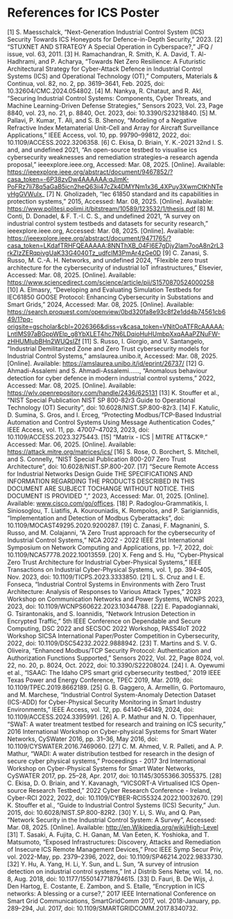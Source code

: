 # References for ICS Poster

[1]	S. Maesschalck, “Next-Generation Industrial Control System (ICS) Security Towards ICS Honeypots for Defence-in-Depth Security,” 2023.
[2]	“STUXNET AND STRATEGY A Special Operation in Cyberspace?,” JFQ / issue, vol. 63, 2011.
[3]	H. Ramachandran, R. Smith, K. A. David, T. Al-Hadhrami, and P. Acharya, “Towards Net Zero Resilience: A Futuristic Architectural Strategy for Cyber-Attack Defence in Industrial Control Systems (ICS) and Operational Technology (OT),” Computers, Materials & Continua, vol. 82, no. 2, pp. 3619–3641, Feb. 2025, doi: 10.32604/CMC.2024.054802.
[4]	M. Nankya, R. Chataut, and R. Akl, “Securing Industrial Control Systems: Components, Cyber Threats, and Machine Learning-Driven Defense Strategies,” Sensors 2023, Vol. 23, Page 8840, vol. 23, no. 21, p. 8840, Oct. 2023, doi: 10.3390/S23218840.
[5]	M. Pallavi, P. Kumar, T. Ali, and S. B. Shenoy, “Modeling of a Negative Refractive Index Metamaterial Unit-Cell and Array for Aircraft Surveillance Applications,” IEEE Access, vol. 10, pp. 99790–99812, 2022, doi: 10.1109/ACCESS.2022.3206358.
[6]	C. Ekisa, D. Briain, Y. K.-2021 32nd I. S. and, and undefined 2021, “An open-source testbed to visualise ics cybersecurity weaknesses and remediation strategies–a research agenda proposal,” ieeexplore.ieee.org, Accessed: Mar. 08, 2025. [Online]. Available: https://ieeexplore.ieee.org/abstract/document/9467852/?casa_token=-6P38zvDw4AAAAAA:qJimK-PoFRz7li78q5aGaB5icn2heQ63ii47cZk4DMYNm1x36_4XPuy3XwmCtKhNTeyHgGVWulx_
[7]	N. Gholizadeh, “Iec 61850 standard and its capabilities in protection systems,” 2015, Accessed: Mar. 08, 2025. [Online]. Available: https://www.politesi.polimi.it/bitstream/10589/123532/1/thesis.pdf
[8]	M. Conti, D. Donadel, & F. T.-I. C. S., and undefined 2021, “A survey on industrial control system testbeds and datasets for security research,” ieeexplore.ieee.org, Accessed: Mar. 08, 2025. [Online]. Available: https://ieeexplore.ieee.org/abstract/document/9471765/?casa_token=LKdafTRHFQEAAAAA:8NNThXB_04Fl6E7gDjy2lam7ooA8n2rL3rkZIzZERqpivgUaK33G4040Tz_udfclM3PmAr4zGe0D
[9]	C. Zanasi, S. Russo, M. C.-A. H. Networks, and undefined 2024, “Flexible zero trust architecture for the cybersecurity of industrial IoT infrastructures,” Elsevier, Accessed: Mar. 08, 2025. [Online]. Available: https://www.sciencedirect.com/science/article/pii/S1570870524000258
[10]	A. Elmasry, “Developing and Evaluating Simulation Testbeds for IEC61850 GOOSE Protocol: Enhancing Cybersecurity in Substations and Smart Grids,” 2024, Accessed: Mar. 08, 2025. [Online]. Available: https://search.proquest.com/openview/0bd320fa8e93c8f2e1dd4b74561cb649/1?pq-origsite=gscholar&cbl=2026366&diss=y&casa_token=VNitOoATFRcAAAAA:LntlMS97aBGppWElp_g8YbXLET4hc7N6LDqioHuHUmbpXxqAAaPZNuFW-zHHUMIubBHn2WUQsIZf
[11]	S. Russo, I. Giorgio, and V. Santangelo, “Industrial Demilitarized Zone and Zero Trust cybersecurity models for Industrial Control Systems,” amslaurea.unibo.it, Accessed: Mar. 08, 2025. [Online]. Available: https://amslaurea.unibo.it/id/eprint/26737/
[12]	G. Ahmadi-Assalemi and S. Ahmadi-Assalemi……, “Anomalous behaviour detection for cyber defence in modern industrial control systems,” 2022, Accessed: Mar. 08, 2025. [Online]. Available: https://wlv.openrepository.com/handle/2436/625131
[13]	K. Stouffer et al., “NIST Special Publication NIST SP 800-82r3 Guide to Operational Technology (OT) Security”, doi: 10.6028/NIST.SP.800-82r3.
[14]	F. Katulic, D. Sumina, S. Gros, and I. Erceg, “Protecting Modbus/TCP-Based Industrial Automation and Control Systems Using Message Authentication Codes,” IEEE Access, vol. 11, pp. 47007–47023, 2023, doi: 10.1109/ACCESS.2023.3275443.
[15]	“Matrix - ICS | MITRE ATT&CK®.” Accessed: Mar. 06, 2025. [Online]. Available: https://attack.mitre.org/matrices/ics/
[16]	S. Rose, O. Borchert, S. Mitchell, and S. Connelly, “NIST Special Publication 800-207 Zero Trust Architecture”, doi: 10.6028/NIST.SP.800-207.
[17]	“Secure Remote Access for Industrial Networks Design Guide THE SPECIFICATIONS AND INFORMATION REGARDING THE PRODUCTS DESCRIBED IN THIS DOCUMENT ARE SUBJECT TOCHANGE WITHOUT NOTICE. THIS DOCUMENT IS PROVIDED ",” 2023, Accessed: Mar. 01, 2025. [Online]. Available: www.cisco.com/go/offices.
[18]	P. Radoglou-Grammatikis, I. Siniosoglou, T. Liatifis, A. Kourouniadis, K. Rompolos, and P. Sarigiannidis, “Implementation and Detection of Modbus Cyberattacks”, doi: 10.1109/MOCAST49295.2020.9200287.
[19]	C. Zanasi, F. Magnanini, S. Russo, and M. Colajanni, “A Zero Trust approach for the cybersecurity of Industrial Control Systems,” NCA 2022 - 2022 IEEE 21st International Symposium on Network Computing and Applications, pp. 1–7, 2022, doi: 10.1109/NCA57778.2022.10013559.
[20]	X. Feng and S. Hu, “Cyber-Physical Zero Trust Architecture for Industrial Cyber-Physical Systems,” IEEE Transactions on Industrial Cyber-Physical Systems, vol. 1, pp. 394–405, Nov. 2023, doi: 10.1109/TICPS.2023.3333850.
[21]	L. S. Cruz and I. E. Fonseca, “Industrial Control Systems in Environments with Zero Trust Architecture: Analysis of Responses to Various Attack Types,” 2023 Workshop on Communication Networks and Power Systems, WCNPS 2023, 2023, doi: 10.1109/WCNPS60622.2023.10344788.
[22]	E. Papadogiannaki, G. Tsirantonakis, and S. Ioannidis, “Network Intrusion Detection in Encrypted Traffic,” 5th IEEE Conference on Dependable and Secure Computing, DSC 2022 and SECSOC 2022 Workshop, PASS4IoT 2022 Workshop SICSA International Paper/Poster Competition in Cybersecurity, 2022, doi: 10.1109/DSC54232.2022.9888942.
[23]	T. Martins and S. V. G. Oliveira, “Enhanced Modbus/TCP Security Protocol: Authentication and Authorization Functions Supported,” Sensors 2022, Vol. 22, Page 8024, vol. 22, no. 20, p. 8024, Oct. 2022, doi: 10.3390/S22208024.
[24]	I. A. Oyewumi et al., “ISAAC: The Idaho CPS smart grid cybersecurity testbed,” 2019 IEEE Texas Power and Energy Conference, TPEC 2019, Mar. 2019, doi: 10.1109/TPEC.2019.8662189.
[25]	G. B. Gaggero, A. Armellin, G. Portomauro, and M. Marchese, “Industrial Control System-Anomaly Detection Dataset (ICS-ADD) for Cyber-Physical Security Monitoring in Smart Industry Environments,” IEEE Access, vol. 12, pp. 64140–64149, 2024, doi: 10.1109/ACCESS.2024.3395991.
[26]	A. P. Mathur and N. O. Tippenhauer, “SWaT: A water treatment testbed for research and training on ICS security,” 2016 International Workshop on Cyber-physical Systems for Smart Water Networks, CySWater 2016, pp. 31–36, May 2016, doi: 10.1109/CYSWATER.2016.7469060.
[27]	C. M. Ahmed, V. R. Palleti, and A. P. Mathur, “WADI: A water distribution testbed for research in the design of secure cyber physical systems,” Proceedings - 2017 3rd International Workshop on Cyber-Physical Systems for Smart Water Networks, CySWATER 2017, pp. 25–28, Apr. 2017, doi: 10.1145/3055366.3055375.
[28]	C. Ekisa, D. O. Briain, and Y. Kavanagh, “VICSORT-A Virtualised ICS Open-source Research Testbed,” 2022 Cyber Research Conference - Ireland, Cyber-RCI 2022, 2022, doi: 10.1109/CYBER-RCI55324.2022.10032670.
[29]	K. Stouffer et al., “Guide to Industrial Control Systems (ICS) Security,” Jun. 2015, doi: 10.6028/NIST.SP.800-82R2.
[30]	Y. Li, S. Wu, and Q. Pan, “Network Security in the Industrial Control System: A Survey”, Accessed: Mar. 08, 2025. [Online]. Available: http://en.Wikipedia.org/wiki/High-Level
[31]	T. Sasaki, A. Fujita, C. H. Ganan, M. Van Eeten, K. Yoshioka, and T. Matsumoto, “Exposed Infrastructures: Discovery, Attacks and Remediation of Insecure ICS Remote Management Devices,” Proc IEEE Symp Secur Priv, vol. 2022-May, pp. 2379–2396, 2022, doi: 10.1109/SP46214.2022.9833730.
[32]	Y. Hu, A. Yang, H. Li, Y. Sun, and L. Sun, “A survey of intrusion detection on industrial control systems,” Int J Distrib Sens Netw, vol. 14, no. 8, Aug. 2018, doi: 10.1177/1550147718794615.
[33]	D. Fauri, B. De Wijs, J. Den Hartog, E. Costante, E. Zambon, and S. Etalle, “Encryption in ICS networks: A blessing or a curse?,” 2017 IEEE International Conference on Smart Grid Communications, SmartGridComm 2017, vol. 2018-January, pp. 289–294, Jul. 2017, doi: 10.1109/SMARTGRIDCOMM.2017.8340732.
 

